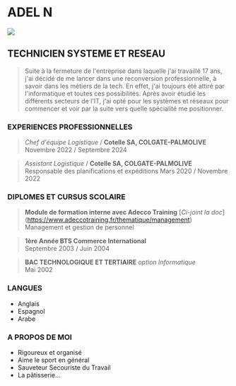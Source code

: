 # ADEL N #
![](https://emojis.sh/emoji/web-developer-working-on-his-laptop-LjgemHqx0o.jpeg)

## **TECHNICIEN SYSTEME ET RESEAU** ##

> Suite à la fermeture de l'entreprise dans laquelle j'ai travaillé 17 ans, j'ai décidé de me lancer dans une reconversion professionnelle, à savoir dans les métiers de la tech. En effet, j'ai toujours été attiré par l'informatique et toutes ces possibilités. Après avoir étudié les différents secteurs de l'IT, j'ai opté pour les systèmes et réseaux pour commencer et voir par la suite  vers quelle spécialité me positionner.






### EXPERIENCES PROFESSIONNELLES ###

> _Chef d'équipe Logistique_ / **Cotelle SA, COLGATE-PALMOLIVE**
Novembre 2022 / Septembre 2024

> _Assistant Logistique_  / **Cotelle SA, COLGATE-PALMOLIVE**
Responsable des planifications et expéditions
Mars 2020 / Novembre 2022




### DIPLOMES ET CURSUS SCOLAIRE ###

> **Module de formation interne avec Adecco Training** [_Ci-joint la doc_] (https://www.adeccotraining.fr/thematique/management)
Management et gestion de personnel

> **1ère Année BTS Commerce International**<br>
Septembre 2003 / Juin 2004

> **BAC TECHNOLOGIQUE ET TERTIAIRE** _option Informatique_<br>
Mai 2002




### LANGUES ###
* Anglais
* Espagnol
* Arabe



### A PROPOS DE MOI ###
  - Rigoureux et organisé
  - Aime le sport en général
  - Sauveteur Secouriste du Travail
  - La pâtisserie...
